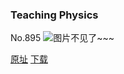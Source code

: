 ### Teaching Physics
No.895
![图片不见了~~~](https://imgs.xkcd.com/comics/teaching_physics.png)

[原址](https://xkcd.com//895) [下载](https://imgs.xkcd.com/comics/teaching_physics.png)

